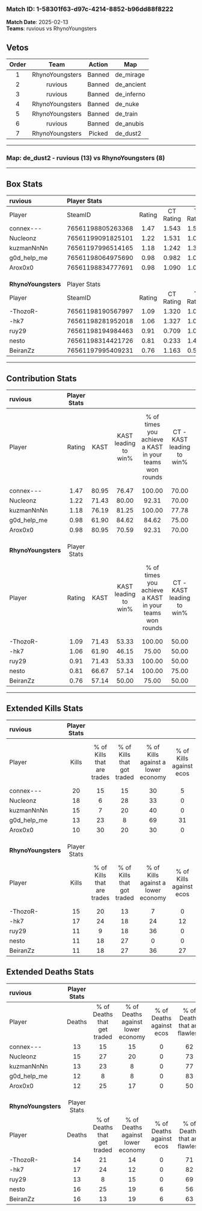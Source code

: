 ### Match ID: 1-58301f63-d97c-4214-8852-b96dd88f8222  
**Match Date**: 2025-02-13  
**Teams**: ruvious vs RhynoYoungsters  

## Vetos  

| Order | Team | Action | Map |
| :---: | :--: | :----: | --- |
| 1 | RhynoYoungsters | Banned | de_mirage |
| 2 | ruvious | Banned | de_ancient |
| 3 | ruvious | Banned | de_inferno |
| 4 | RhynoYoungsters | Banned | de_nuke |
| 5 | RhynoYoungsters | Banned | de_train |
| 6 | ruvious | Banned | de_anubis |
| 7 | RhynoYoungsters | Picked | de_dust2 |

---  

### **Map**: de_dust2 - ruvious (13) vs RhynoYoungsters (8)  
---  

## Box Stats  

| **ruvious**         | Player Stats      |        |           |          |       |      |       |         |        |      |     |
| :- | :- | :-: | :-: | :-: | :-: | :-: | :-: | :-: | :-: | :-: | :-: |
| Player              | SteamID           | Rating | CT Rating | T Rating | KAST  | ADR  | Kills | Assists | Deaths | K/D  | HS% |
| connex---           | 76561198805263368 |  1.47  |   1.543   |  1.501   | 80.95 | 94.7 |  20   |    5    |   13   | 1.54 | 20  |
| Nucleonz            | 76561199091825101 |  1.22  |   1.531   |  1.054   | 71.43 | 82.1 |  18   |    4    |   15   | 1.20 | 50  |
| kuzmanNnNn          | 76561197996514165 |  1.18  |   1.242   |  1.309   | 76.19 | 81.0 |  15   |    4    |   13   | 1.15 | 80  |
| g0d_help_me         | 76561198064975690 |  0.98  |   0.982   |  1.033   | 61.90 | 67.4 |  13   |    4    |   12   | 1.08 | 38  |
| Arox0x0             | 76561198834777691 |  0.98  |   1.090   |  1.019   | 80.95 | 62.6 |  10   |    5    |   12   | 0.83 | 60  |
|                     |                   |        |           |          |       |      |       |         |        |      |     |
|                     |                   |        |           |          |       |      |       |         |        |      |     |
|                     |                   |        |           |          |       |      |       |         |        |      |     |
| **RhynoYoungsters** | Player Stats      |        |           |          |       |      |       |         |        |      |     |
| Player              | SteamID           | Rating | CT Rating | T Rating | KAST  | ADR  | Kills | Assists | Deaths | K/D  | HS% |
| -ThozoR-            | 76561198190567997 |  1.09  |   1.320   |  1.053   | 71.43 | 70.7 |  15   |    4    |   14   | 1.07 | 66  |
| -hk7                | 76561198281952018 |  1.06  |   1.327   |  1.041   | 61.90 | 84.6 |  17   |    2    |   17   | 1.00 | 52  |
| ruy29               | 76561198194984463 |  0.91  |   0.709   |  1.098   | 71.43 | 53.6 |  11   |    6    |   13   | 0.85 | 36  |
| nesto               | 76561198314421726 |  0.81  |   0.233   |  1.426   | 66.67 | 59.3 |  11   |    6    |   16   | 0.69 | 72  |
| BeiranZz            | 76561197995409231 |  0.76  |   1.163   |  0.546   | 57.14 | 65.8 |  11   |    5    |   16   | 0.69 | 63  |
---  

## Contribution Stats  

| **ruvious**         | Player Stats |       |                      |                                                        |                           |                                                             |                          |                                                            |
| :- | :-: | :-: | :-: | :-: | :-: | :-: | :-: | :-: |
| Player              |    Rating    | KAST  | KAST leading to win% | % of times you achieve a KAST in your teams won rounds | CT - KAST leading to win% | CT - % of times you achieve a KAST in your teams won rounds | T - KAST leading to win% | T - % of times you achieve a KAST in your teams won rounds |
| connex---           |     1.47     | 80.95 |        76.47         |                         100.00                         |           70.00           |                           100.00                            |          85.71           |                           100.00                           |
| Nucleonz            |     1.22     | 71.43 |        80.00         |                         92.31                          |           70.00           |                           100.00                            |          100.00          |                           83.33                            |
| kuzmanNnNn          |     1.18     | 76.19 |        81.25         |                         100.00                         |           77.78           |                           100.00                            |          85.71           |                           100.00                           |
| g0d_help_me         |     0.98     | 61.90 |        84.62         |                         84.62                          |           75.00           |                            85.71                            |          100.00          |                           83.33                            |
| Arox0x0             |     0.98     | 80.95 |        70.59         |                         92.31                          |           70.00           |                           100.00                            |          71.43           |                           83.33                            |
|                     |              |       |                      |                                                        |                           |                                                             |                          |                                                            |
|                     |              |       |                      |                                                        |                           |                                                             |                          |                                                            |
|                     |              |       |                      |                                                        |                           |                                                             |                          |                                                            |
| **RhynoYoungsters** | Player Stats |       |                      |                                                        |                           |                                                             |                          |                                                            |
| Player              |    Rating    | KAST  | KAST leading to win% | % of times you achieve a KAST in your teams won rounds | CT - KAST leading to win% | CT - % of times you achieve a KAST in your teams won rounds | T - KAST leading to win% | T - % of times you achieve a KAST in your teams won rounds |
| -ThozoR-            |     1.09     | 71.43 |        53.33         |                         100.00                         |           50.00           |                           100.00                            |          55.56           |                           100.00                           |
| -hk7                |     1.06     | 61.90 |        46.15         |                         75.00                          |           50.00           |                           100.00                            |          42.86           |                           60.00                            |
| ruy29               |     0.91     | 71.43 |        53.33         |                         100.00                         |           50.00           |                           100.00                            |          55.56           |                           100.00                           |
| nesto               |     0.81     | 66.67 |        57.14         |                         100.00                         |           75.00           |                           100.00                            |          50.00           |                           100.00                           |
| BeiranZz            |     0.76     | 57.14 |        50.00         |                         75.00                          |           50.00           |                           100.00                            |          50.00           |                           60.00                            |
---  

## Extended Kills Stats  

| **ruvious**         | Player Stats |                            |                            |                                    |                         |                              |                                 |                                       |                    |           |
| :- | :-: | :-: | :-: | :-: | :-: | :-: | :-: | :-: | :-: | :-: |
| Player              |    Kills     | % of Kills that are trades | % of Kills that got traded | % of Kills against a lower economy | % of Kills against ecos | % of Kills that are flawless | % of Kills that are close duels | % of Kills that are assisted by flash | Pistol Round Kills | AWP Kills |
| connex---           |      20      |             15             |             15             |                 30                 |            5            |              80              |                0                |                   0                   |         1          |    14     |
| Nucleonz            |      18      |             6              |             28             |                 33                 |            0            |              56              |                6                |                  11                   |         0          |     2     |
| kuzmanNnNn          |      15      |             7              |             20             |                 40                 |            0            |              73              |                7                |                  20                   |         0          |     0     |
| g0d_help_me         |      13      |             23             |             8              |                 69                 |           31            |              69              |                8                |                   0                   |         0          |     0     |
| Arox0x0             |      10      |             30             |             20             |                 30                 |            0            |              60              |                0                |                   0                   |         2          |     1     |
|                     |              |                            |                            |                                    |                         |                              |                                 |                                       |                    |           |
|                     |              |                            |                            |                                    |                         |                              |                                 |                                       |                    |           |
|                     |              |                            |                            |                                    |                         |                              |                                 |                                       |                    |           |
| **RhynoYoungsters** | Player Stats |                            |                            |                                    |                         |                              |                                 |                                       |                    |           |
| Player              |    Kills     | % of Kills that are trades | % of Kills that got traded | % of Kills against a lower economy | % of Kills against ecos | % of Kills that are flawless | % of Kills that are close duels | % of Kills that are assisted by flash | Pistol Round Kills | AWP Kills |
| -ThozoR-            |      15      |             20             |             13             |                 7                  |            0            |              73              |                7                |                   0                   |         4          |     3     |
| -hk7                |      17      |             24             |             18             |                 24                 |           12            |              65              |                0                |                   0                   |         1          |     8     |
| ruy29               |      11      |             9              |             18             |                 36                 |            0            |              64              |               18                |                   0                   |         0          |     0     |
| nesto               |      11      |             18             |             27             |                 0                  |            0            |              64              |               18                |                  27                   |         1          |     0     |
| BeiranZz            |      11      |             18             |             27             |                 36                 |           27            |              82              |                0                |                   9                   |         4          |     0     |
## Extended Deaths Stats  

| **ruvious**         | Player Stats |                             |                                   |                          |                               |                            |                           |               |
| :- | :-: | :-: | :-: | :-: | :-: | :-: | :-: | :-: |
| Player              |    Deaths    | % of Deaths that get traded | % of Deaths against lower economy | % of Deaths against ecos | % of Deaths that are flawless | % of Deaths that are close | % of Deaths while blinded | Deaths to AWP |
| connex---           |      13      |             15              |                15                 |            0             |              62               |             15             |             8             |       4       |
| Nucleonz            |      15      |             27              |                20                 |            0             |              73               |             0              |            13             |       1       |
| kuzmanNnNn          |      13      |             23              |                 8                 |            0             |              77               |             0              |             8             |       1       |
| g0d_help_me         |      12      |              8              |                 8                 |            0             |              83               |             8              |             0             |       2       |
| Arox0x0             |      12      |             25              |                17                 |            0             |              50               |             17             |             0             |       3       |
|                     |              |                             |                                   |                          |                               |                            |                           |               |
|                     |              |                             |                                   |                          |                               |                            |                           |               |
|                     |              |                             |                                   |                          |                               |                            |                           |               |
| **RhynoYoungsters** | Player Stats |                             |                                   |                          |                               |                            |                           |               |
| Player              |    Deaths    | % of Deaths that get traded | % of Deaths against lower economy | % of Deaths against ecos | % of Deaths that are flawless | % of Deaths that are close | % of Deaths while blinded | Deaths to AWP |
| -ThozoR-            |      14      |             21              |                14                 |            0             |              71               |             7              |             7             |       4       |
| -hk7                |      17      |             24              |                12                 |            0             |              82               |             0              |             0             |       4       |
| ruy29               |      13      |              8              |                15                 |            0             |              69               |             0              |             0             |       4       |
| nesto               |      16      |             25              |                19                 |            6             |              56               |             13             |            19             |       1       |
| BeiranZz            |      16      |             13              |                19                 |            6             |              63               |             0              |             6             |       4       |
